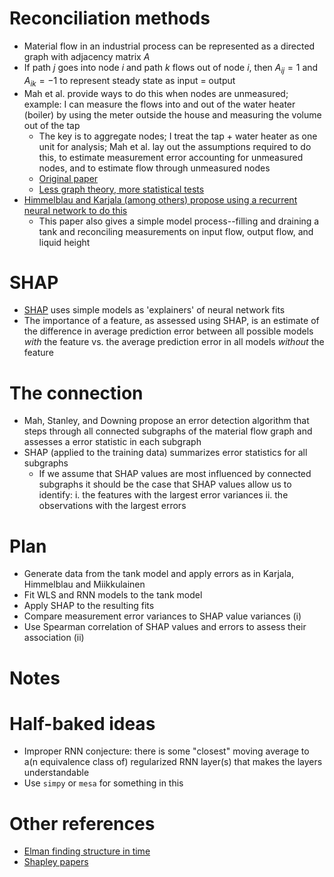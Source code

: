 # Reconciliation methods
- Material flow in an industrial process can be represented as a directed graph with adjacency matrix $A$
- If path $j$ goes into node $i$ and path $k$ flows out of node $i$, then $A_{ij} = 1$ and $A_{ik} = -1$ to represent
steady state as input = output
- Mah et al. provide ways to do this when nodes are unmeasured; example: I can measure the flows into and out of the
water heater (boiler) by using the meter outside the house and measuring the volume out of the tap
    + The key is to aggregate nodes; I treat the tap + water heater as one unit for analysis; Mah et al. lay out the
    assumptions required to do this, to estimate measurement error accounting for unmeasured nodes, and to estimate flow
    through unmeasured nodes
    + [Original paper](https://gregstanleyandassociates.com/ReconciliationRectificationProcessData-1976.pdf)
    + <a href="http://users.iems.northwestern.edu/~ajit/papers/64) Data Reconciliation-Technometrics Paper.pdf">Less graph theory, more statistical tests</a>
- [Himmelblau and Karjala (among others) propose using a recurrent neural network to do this](http://nn.cs.utexas.edu/downloads/papers/karjala.ijcnn92.pdf)
    + This paper also gives a simple model process--filling and draining a tank and reconciling measurements on input
    flow, output flow, and liquid height
# SHAP
- [SHAP](https://github.com/slundberg/shap) uses simple models as 'explainers' of neural network fits
- The importance of a feature, as assessed using SHAP, is an estimate of the difference in average prediction error between all
possible models _with_ the feature vs. the average prediction error in all models _without_ the feature

# The connection
- Mah, Stanley, and Downing propose an error detection algorithm that steps through all connected subgraphs of the
material flow graph and assesses a error statistic in each subgraph
- SHAP (applied to the training data) summarizes error statistics for all subgraphs
    + If we assume that SHAP values are most influenced by connected subgraphs it should be the case that SHAP values
    allow us to identify:
        i. the features with the largest error variances
        ii. the observations with the largest errors

# Plan
- Generate data from the tank model and apply errors as in Karjala, Himmelblau and Miikkulainen
- Fit WLS and RNN models to the tank model
- Apply SHAP to the resulting fits
- Compare measurement error variances to SHAP value variances (i)
- Use Spearman correlation of SHAP values and errors to assess their association (ii)

# Notes 

# Half-baked ideas 
- Improper RNN conjecture: there is some "closest" moving average to a(n equivalence class of) regularized RNN layer(s) that makes the layers understandable 
- Use `simpy` or `mesa` for something in this

# Other references
- [Elman finding structure in time](https://crl.ucsd.edu/~elman/Papers/fsit.pdf)
- [Shapley papers](https://www.rand.org/pubs/authors/s/shapley_lloyd_s.html)
